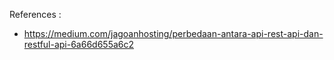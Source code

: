 References :
- https://medium.com/jagoanhosting/perbedaan-antara-api-rest-api-dan-restful-api-6a66d655a6c2
